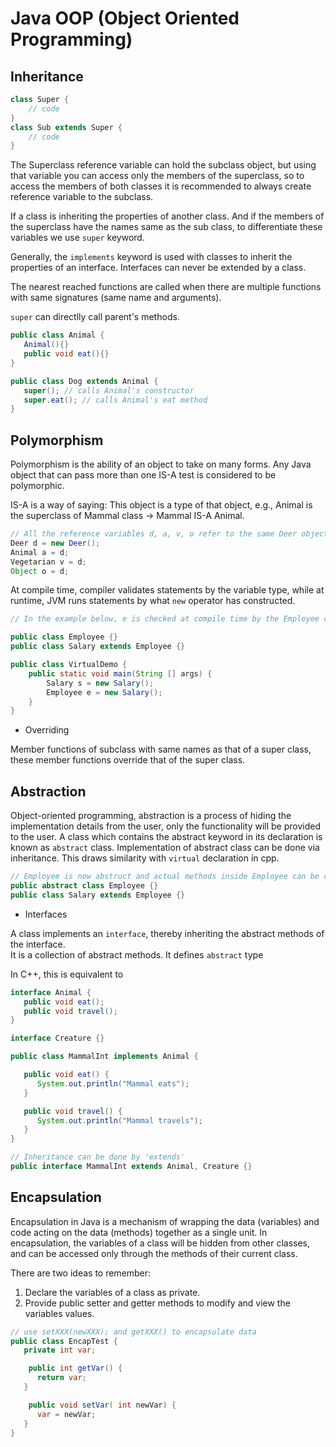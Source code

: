 # Java OOP (Object Oriented Programming)

## Inheritance
```java
class Super {
    // code
}
class Sub extends Super {
    // code
}
```

The Superclass reference variable can hold the subclass object, but using that variable you can access only the members of the superclass, so to access the members of both classes it is recommended to always create reference variable to the subclass.

If a class is inheriting the properties of another class. And if the members of the superclass have the names same as the sub class, to differentiate these variables we use `super` keyword.

Generally, the `implements` keyword is used with classes to inherit the properties of an interface. Interfaces can never be extended by a class.

The nearest reached functions are called when there are multiple functions with same signatures (same name and arguments).

`super` can directlly call parent's methods.
```java
public class Animal {
   Animal(){}
   public void eat(){}
}

public class Dog extends Animal {
   super(); // calls Animal's constructor
   super.eat(); // calls Animal's eat method
}
```

## Polymorphism

Polymorphism is the ability of an object to take on many forms. Any Java object that can pass more than one IS-A test is considered to be polymorphic. 

IS-A is a way of saying: This object is a type of that object, e.g., Animal is the superclass of Mammal class -> Mammal IS-A Animal.

```java
// All the reference variables d, a, v, o refer to the same Deer object in the heap.
Deer d = new Deer();
Animal a = d;
Vegetarian v = d;
Object o = d;
```

At compile time, compiler validates statements by the variable type, while at runtime, JVM runs statements by what `new` operator has constructed.

```java
// In the example below, e is checked at compile time by the Employee class, while JVM (at runtime) runs code inside Salary.

public class Employee {}
public class Salary extends Employee {}

public class VirtualDemo {
    public static void main(String [] args) {
        Salary s = new Salary();
        Employee e = new Salary();
    }
}
```

* Overriding

Member functions of subclass with same names as that of a super class, these member functions override that of the super class.

## Abstraction

Object-oriented programming, abstraction is a process of hiding the implementation details from the user, only the functionality will be provided to the user. 
A class which contains the abstract keyword in its declaration is known as `abstract` class. Implementation of abstract class can be done via inheritance. This draws similarity with `virtual` declaration in cpp.

```java
// Employee is now abstruct and actual methods inside Employee can be coded in Salary
public abstract class Employee {}
public class Salary extends Employee {}
```

* Interfaces

A class implements an `interface`, thereby inheriting the abstract methods of the interface.  
It is a collection of abstract methods. It defines `abstract` type

In C++, this is equivalent to 
```java
interface Animal {
   public void eat();
   public void travel();
}

interface Creature {}

public class MammalInt implements Animal {

   public void eat() {
      System.out.println("Mammal eats");
   }

   public void travel() {
      System.out.println("Mammal travels");
   } 
}

// Inheritance can be done by 'extends'
public interface MammalInt extends Animal, Creature {}
```


## Encapsulation

Encapsulation in Java is a mechanism of wrapping the data (variables) and code acting on the data (methods) together as a single unit. In encapsulation, the variables of a class will be hidden from other classes, and can be accessed only through the methods of their current class. 

There are two ideas to remember:

1. Declare the variables of a class as private.
2. Provide public setter and getter methods to modify and view the variables values.

```java
// use setXXX(newXXX); and getXXX() to encapsulate data
public class EncapTest {
   private int var;

    public int getVar() {
      return var;
   }

    public void setVar( int newVar) {
      var = newVar;
   }
}
```
